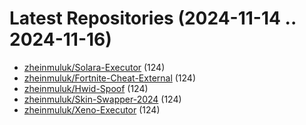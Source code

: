 # Latest Repositories (2024-11-14 .. 2024-11-16)

- [zheinmuluk/Solara-Executor](https://github.com/zheinmuluk/Solara-Executor) (124)
- [zheinmuluk/Fortnite-Cheat-External](https://github.com/zheinmuluk/Fortnite-Cheat-External) (124)
- [zheinmuluk/Hwid-Spoof](https://github.com/zheinmuluk/Hwid-Spoof) (124)
- [zheinmuluk/Skin-Swapper-2024](https://github.com/zheinmuluk/Skin-Swapper-2024) (124)
- [zheinmuluk/Xeno-Executor](https://github.com/zheinmuluk/Xeno-Executor) (124)
